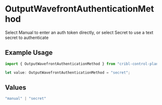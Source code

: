# OutputWavefrontAuthenticationMethod

Select Manual to enter an auth token directly, or select Secret to use a text secret to authenticate

## Example Usage

```typescript
import { OutputWavefrontAuthenticationMethod } from "cribl-control-plane/models";

let value: OutputWavefrontAuthenticationMethod = "secret";
```

## Values

```typescript
"manual" | "secret"
```